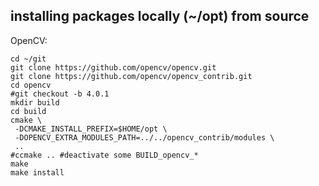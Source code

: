 ## installing packages locally (~/opt) from source

OpenCV:
```
cd ~/git
git clone https://github.com/opencv/opencv.git
git clone https://github.com/opencv/opencv_contrib.git
cd opencv
#git checkout -b 4.0.1
mkdir build
cd build
cmake \
 -DCMAKE_INSTALL_PREFIX=$HOME/opt \
 -DOPENCV_EXTRA_MODULES_PATH=../../opencv_contrib/modules \
 ..
#ccmake .. #deactivate some BUILD_opencv_*
make
make install
```
